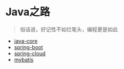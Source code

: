 # Java之路

> 俗话说，好记性不如烂笔头，编程更是如此

- [java-core](/java-core)
- [spring-boot](/spring-boot)
- [spring-cloud](/spring-cloud)
- [mybatis](/mybatis)